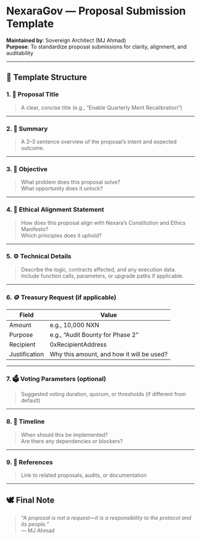 # NexaraGov — Proposal Submission Template

**Maintained by**: Sovereign Architect (MJ Ahmad)  
**Purpose**: To standardize proposal submissions for clarity, alignment, and auditability

---

## 🧾 Template Structure

### 1. 📛 Proposal Title

> A clear, concise title (e.g., “Enable Quarterly Merit Recalibration”)

---

### 2. 🧠 Summary

> A 2–3 sentence overview of the proposal’s intent and expected outcome.

---

### 3. 🎯 Objective

> What problem does this proposal solve?  
> What opportunity does it unlock?

---

### 4. 🧬 Ethical Alignment Statement

> How does this proposal align with Nexara’s Constitution and Ethics Manifesto?  
> Which principles does it uphold?

---

### 5. ⚙️ Technical Details

> Describe the logic, contracts affected, and any execution data.  
> Include function calls, parameters, or upgrade paths if applicable.

---

### 6. 🪙 Treasury Request (if applicable)

| Field       | Value |
|-------------|-------|
| Amount      | e.g., 10,000 NXN |
| Purpose     | e.g., “Audit Bounty for Phase 2” |
| Recipient   | 0xRecipientAddress |
| Justification | Why this amount, and how it will be used? |

---

### 7. 🗳️ Voting Parameters (optional)

> Suggested voting duration, quorum, or thresholds (if different from default)

---

### 8. 📅 Timeline

> When should this be implemented?  
> Are there any dependencies or blockers?

---

### 9. 🧾 References

> Link to related proposals, audits, or documentation

---

## 🕊️ Final Note

> _“A proposal is not a request—it is a responsibility to the protocol and its people.”_  
> — MJ Ahmad
